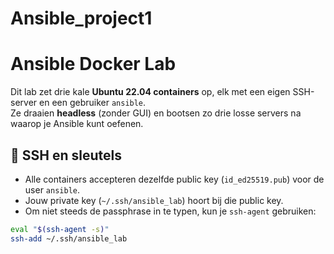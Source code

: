 # Ansible_project1

# Ansible Docker Lab

Dit lab zet drie kale **Ubuntu 22.04 containers** op, elk met een eigen SSH-server en een gebruiker `ansible`.  
Ze draaien **headless** (zonder GUI) en bootsen zo drie losse servers na waarop je Ansible kunt oefenen.

## 🔑 SSH en sleutels
- Alle containers accepteren dezelfde public key (`id_ed25519.pub`) voor de user `ansible`.
- Jouw private key (`~/.ssh/ansible_lab`) hoort bij die public key.
- Om niet steeds de passphrase in te typen, kun je `ssh-agent` gebruiken:

```bash
eval "$(ssh-agent -s)"
ssh-add ~/.ssh/ansible_lab

